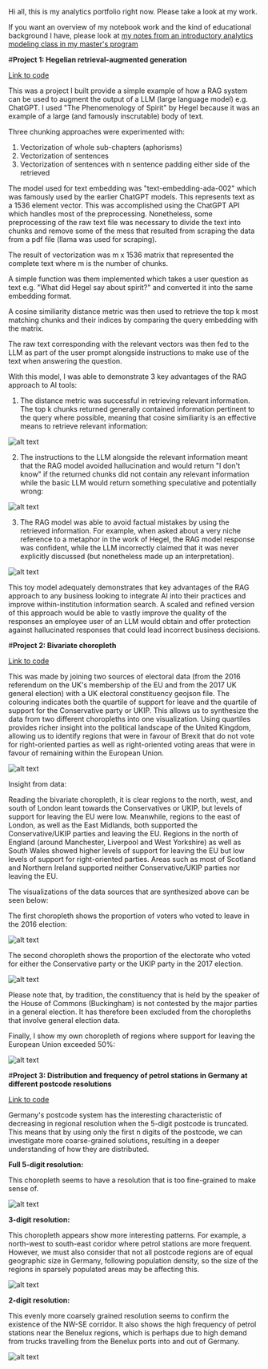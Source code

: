 Hi all, this is my analytics portfolio right now. Please take a look at my work. 

If you want an overview of my notebook work and the kind of educational background I have, please look at [my notes from an introductory analytics modeling class in my master's program](https://github.com/Mechnar9000/datafiles/blob/main/Full%20notes%20on%20analytics%20modeling.ipynb)

#**Project 1: Hegelian retrieval-augmented generation**

[Link to code](https://github.com/Mechnar9000/datafiles/blob/main/Hegelian%20Retrieval%20Augmented%20Generation%20(RAG).ipynb)

This was a project I built provide a simple example of how a RAG system can be used to augment the output of a LLM (large language model) e.g. ChatGPT. I used "The Phenomenology of Spirit" by Hegel because it was an example of a large (and famously inscrutable) body of text. 

Three chunking approaches were experimented with:

1. Vectorization of whole sub-chapters (aphorisms)
2. Vectorization of sentences
3. Vectorization of sentences with n sentence padding either side of the retrieved

The model used for text embedding was "text-embedding-ada-002" which was famously used by the earlier ChatGPT models. This represents text as a 1536 element vector. This was accomplished using the ChatGPT API which handles most of the preprocessing. Nonetheless, some preprocessing of the raw text file was necessary to divide the text into chunks and remove some of the mess that resulted from scraping the data from a pdf file (llama was used for scraping).

The result of vectorization was m x 1536 matrix that represented the complete text where m is the number of chunks. 

A simple function was them implemented which takes a user question as text e.g. "What did Hegel say about spirit?" and converted it into the same embedding format. 

A cosine similiarity distance metric was then used to retrieve the top k most matching chunks and their indices by comparing the query embedding with the matrix. 

The raw text corresponding with the relevant vectors was then fed to the LLM as part of the user prompt alongside instructions to make use of the text when answering the question. 

With this model, I was able to demonstrate 3 key advantages of the RAG approach to AI tools:

1. The distance metric was successful in retrieving relevant information. The top k chunks returned generally contained information pertinent to the query where possible, meaning that cosine similiarity is an effective means to retrieve relevant information:

![alt text](https://raw.githubusercontent.com/Mechnar9000/datafiles/main/rag_output.jpg)

2. The instructions to the LLM alongside the relevant information meant that the RAG model avoided hallucination and would return "I don't know" if the returned chunks did not contain any relevant information while the basic LLM would return something speculative and potentially wrong:

![alt text](https://raw.githubusercontent.com/Mechnar9000/datafiles/main/rag_hallucination.jpg)

3. The RAG model was able to avoid factual mistakes by using the retrieved information. For example, when asked about a very niche reference to a metaphor in the work of Hegel, the RAG model response was confident, while the LLM incorrectly claimed that it was never explicitly discussed (but nonetheless made up an interpretation).

 ![alt text](https://raw.githubusercontent.com/Mechnar9000/datafiles/main/rag_mistake.jpg)

This toy model adequately demonstrates that key advantages of the RAG approach to any business looking to integrate AI into their practices and improve within-institution information search. A scaled and refined version of this approach would be able to vastly improve the quality of the responses an employee user of an LLM would obtain and offer protection against hallucinated responses that could lead incorrect business decisions. 













#**Project 2: Bivariate choropleth**

[Link to code](https://github.com/Mechnar9000/datafiles/blob/main/UK%20election%20results%20choropleths.ipynb)

This was made by joining two sources of electoral data (from the 2016 referendum on the UK's membership of the EU and from the 2017 UK general election) with a UK electoral constituency geojson file. The colouring indicates both the quartile of support for leave and the quartile of support for the Conservative party or UKIP. This allows us to synthesize the data from two different choropleths into one visualization. Using quartiles provides richer insight into the political landscape of the United Kingdom, allowing us to identify regions that were in favour of Brexit that do not vote for right-oriented parties as well as right-oriented voting areas that were in favour of remaining within the European Union. 

![alt text](https://raw.githubusercontent.com/Mechnar9000/datafiles/main/bivariate_choropleth.jpg)

Insight from data: 

Reading the bivariate choropleth, it is clear regions to the north, west, and south of London leant towards the Conservatives or UKIP, but levels of support for leaving the EU were low. Meanwhile, regions to the east of London, as well as the East Midlands, both supported the Conservative/UKIP parties and leaving the EU. Regions in the north of England (around Manchester, Liverpool and West Yorkshire) as well as South Wales showed higher levels of support for leaving the EU but low levels of support for right-oriented parties. Areas such as most of Scotland and Northern Ireland supported neither Conservative/UKIP parties nor leaving the EU.

The visualizations of the data sources that are synthesized above can be seen below:

The first choropleth shows the proportion of voters who voted to leave in the 2016 election:

![alt text](https://raw.githubusercontent.com/Mechnar9000/datafiles/main/leave_voting.jpg)

The second choropleth shows the proportion of the electorate who voted for either the Conservative party or the UKIP party in the 2017 election. 

![alt text](https://raw.githubusercontent.com/Mechnar9000/datafiles/main/conservative_ukip_support.jpg)

Please note that, by tradition, the constituency that is held by the speaker of the House of Commons (Buckingham) is not contested by the major parties in a general election. It has therefore been excluded from the choropleths that involve general election data. 

Finally, I show my own choropleth of regions where support for leaving the European Union exceeded 50%: 

![alt text](https://raw.githubusercontent.com/Mechnar9000/datafiles/main/majority_support.jpg)

#**Project 3: Distribution and frequency of petrol stations in Germany at different postcode resolutions**

[Link to code](https://github.com/Mechnar9000/datafiles/blob/main/Choropleth%20of%20German%20Petrol%20Stations.ipynb)

Germany's postcode system has the interesting characteristic of decreasing in regional resolution when the 5-digit postcode is truncated. This means that by using only the first n digits of the postcode, we can investigate more coarse-grained solutions, resulting in a deeper understanding of how they are distributed. 

**Full 5-digit resolution:**

This choropleth seems to have a resolution that is too fine-grained to make sense of. 

![alt text](https://github.com/Mechnar9000/datafiles/blob/main/5-digit.jpg)

**3-digit resolution:**

This choropleth appears show more interesting patterns. For example, a north-west to south-east coridor where petrol stations are more frequent. However, we must also consider that not all postcode regions are of equal geographic size in Germany, following population density, so the size of the regions in sparsely populated areas may be affecting this.  

![alt text](https://github.com/Mechnar9000/datafiles/blob/main/3-digit.jpg)

**2-digit resolution:**

This evenly more coarsely grained resolution seems to confirm the existence of the NW-SE corridor. It also shows the high frequency of petrol stations near the Benelux regions, which is perhaps due to high demand from trucks travelling from the Benelux ports into and out of Germany. 

![alt text](https://github.com/Mechnar9000/datafiles/blob/main/2-digit.jpg)




